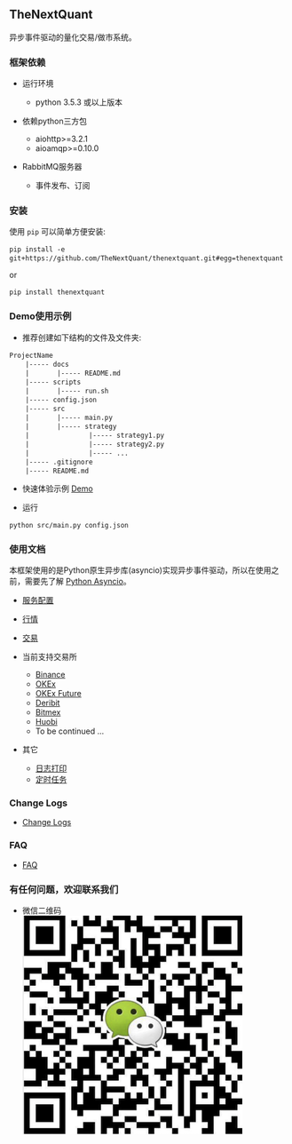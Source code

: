 
## TheNextQuant
异步事件驱动的量化交易/做市系统。


### 框架依赖

- 运行环境
	- python 3.5.3 或以上版本

- 依赖python三方包
	- aiohttp>=3.2.1
	- aioamqp>=0.10.0

- RabbitMQ服务器
    - 事件发布、订阅


### 安装
使用 `pip` 可以简单方便安装:
```text
pip install -e git+https://github.com/TheNextQuant/thenextquant.git#egg=thenextquant
```

or

```text
pip install thenextquant
```

### Demo使用示例

- 推荐创建如下结构的文件及文件夹:
```text
ProjectName
    |----- docs
    |       |----- README.md
    |----- scripts
    |       |----- run.sh
    |----- config.json
    |----- src
    |       |----- main.py
    |       |----- strategy
    |               |----- strategy1.py
    |               |----- strategy2.py
    |               |----- ...
    |----- .gitignore
    |----- README.md
```

- 快速体验示例
    [Demo](example)


- 运行
```text
python src/main.py config.json
```


### 使用文档

本框架使用的是Python原生异步库(asyncio)实现异步事件驱动，所以在使用之前，需要先了解 [Python Asyncio](https://docs.python.org/3/library/asyncio.html)。

- [服务配置](docs/configure/README.md)
- [行情](docs/market.md)
- [交易](docs/trade.md)
- 当前支持交易所
    - [Binance](https://www.binance.com)
    - [OKEx](https://www.okex.me/)
    - [OKEx Future](https://www.okex.me/future/trade)
    - [Deribit](https://www.deribit.com/)
    - [Bitmex](https://www.bitmex.com)
    - [Huobi](https://www.hbg.com)
    - To be continued ...

- 其它
    - [日志打印](docs/others/logger.md)
    - [定时任务](docs/others/tasks.md)


### Change Logs
- [Change Logs](/docs/changelog.md)


### FAQ
- [FAQ](docs/faq.md)


### 有任何问题，欢迎联系我们

- 微信二维码  
![](docs/images/wx_qrcode.png)
